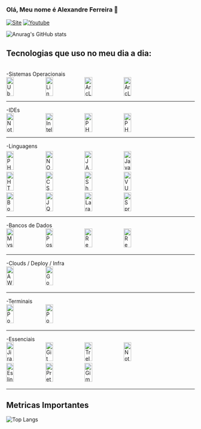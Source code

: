 ### Olá, Meu nome é Alexandre Ferreira 👋

[![Site](https://img.shields.io/badge/website-000000?style=for-the-badge&logo=About.me&logoColor=white&url=https://shieldforce.com.br/)](https://shieldforce.com.br)
[![Youtube](https://img.shields.io/badge/YouTube-FF0000?style=for-the-badge&logo=youtube&logoColor=white?url=https://www.youtube.com/channel/UCaJpJBIhSqccwGBE0-KnWHQ)]([https://shieldforce.com.br](https://www.youtube.com/channel/UCaJpJBIhSqccwGBE0-KnWHQ))

![Anurag's GitHub stats](https://github-readme-stats.vercel.app/api?username=shieldforce&show_icons=true&theme=radical)

## Tecnologias que uso no meu dia a dia:

<div style="display: inline_block;width:100%;"><br/>
  <div  style="width:100%;">-Sistemas Operacionais</div>
  <img style="width:20%;height:50px !important;" align="center" alt="Ubuntu 22.04LTS" src="https://img.shields.io/badge/Ubuntu-E95420?style=for-the-badge&logo=ubuntu&logoColor=white" />
  <img style="width:20%;height:50px !important;" align="center" alt="Linux" src="https://img.shields.io/badge/Linux-FCC624?style=for-the-badge&logo=linux&logoColor=black" />
  <img style="width:20%;height:50px !important;" align="center" alt="ArcLinux" src="https://img.shields.io/badge/Arch_Linux-1793D1?style=for-the-badge&logo=arch-linux&logoColor=white" />
  <img style="width:20%;height:50px !important;" align="center" alt="ArcLinux" src="https://img.shields.io/badge/Windows-0078D6?style=for-the-badge&logo=windows&logoColor=white" />
  <hr>

  <div  style="width:100%;">-IDEs</div>
  <img style="width:20%;height:50px !important;" align="center" alt="Notepad++" src="https://img.shields.io/badge/Notepad++-90E59A.svg?style=for-the-badge&logo=notepad%2B%2B&logoColor=black" />
  <img style="width:20%;height:50px !important;" align="center" alt="Intelij" src="https://img.shields.io/badge/IntelliJ_IDEA-000000.svg?style=for-the-badge&logo=intellij-idea&logoColor=white" />
  <img style="width:20%;height:50px !important;" align="center" alt="PHPStorm" src="http://img.shields.io/badge/-PHPStorm-181717?style=for-the-badge&logo=phpstorm&logoColor=white" />
  <img style="width:20%;height:50px !important;" align="center" alt="PHPStorm" src="https://img.shields.io/badge/Visual_Studio_Code-0078D4?style=for-the-badge&logo=visual%20studio%20code&logoColor=white" />
  <hr>

  <div  style="width:100%;">-Linguagens</div>
  <img style="width:20%;height:50px !important;margin-top:5px;" align="center" alt="PHP" src="https://img.shields.io/badge/PHP-777BB4?style=for-the-badge&logo=php&logoColor=white" />
  <img style="width:20%;height:50px !important;margin-top:5px;" align="center" alt="NODEJS" src="https://img.shields.io/badge/Node.js-43853D?style=for-the-badge&logo=node.js&logoColor=white" />
  <img style="width:20%;height:50px !important;margin-top:5px;" align="center" alt="JAVA" src="https://img.shields.io/badge/Java-ED8B00?style=for-the-badge&logo=openjdk&logoColor=white" />
  <img style="width:20%;height:50px !important;margin-top:5px;" align="center" alt="Javascript" src="https://img.shields.io/badge/JavaScript-F7DF1E?style=for-the-badge&logo=javascript&logoColor=black" />
  <img style="width:20%;height:50px !important;margin-top:5px;" align="center" alt="HTML" src="https://img.shields.io/badge/HTML5-E34F26?style=for-the-badge&logo=html5&logoColor=white" />
  <img style="width:20%;height:50px !important;margin-top:5px;" align="center" alt="CSS" src="https://img.shields.io/badge/CSS3-1572B6?style=for-the-badge&logo=css3&logoColor=white" />
  <img style="width:20%;height:50px !important;margin-top:5px;" align="center" alt="Shell Script" src="https://img.shields.io/badge/Shell_Script-121011?style=for-the-badge&logo=gnu-bash&logoColor=white" />
  <img style="width:20%;height:50px !important;margin-top:5px;" align="center" alt="VUE.JS" src="https://img.shields.io/badge/Vue.js-35495E?style=for-the-badge&logo=vue.js&logoColor=4FC08D" />
  <img style="width:20%;height:50px !important;margin-top:5px;" align="center" alt="Bootstrap" src="https://img.shields.io/badge/Bootstrap-563D7C?style=for-the-badge&logo=bootstrap&logoColor=white" />
  <img style="width:20%;height:50px !important;margin-top:5px;" align="center" alt="JQuery" src="https://img.shields.io/badge/jQuery-0769AD?style=for-the-badge&logo=jquery&logoColor=white" />
  <img style="width:20%;height:50px !important;margin-top:5px;" align="center" alt="Laravel" src="https://img.shields.io/badge/Laravel-FF2D20?style=for-the-badge&logo=laravel&logoColor=white" />
  <img style="width:20%;height:50px !important;margin-top:5px;" align="center" alt="Spring Boot" src="https://img.shields.io/badge/Spring-6DB33F?style=for-the-badge&logo=spring&logoColor=white" />
  <hr>

  <div  style="width:100%;">-Bancos de Dados</div>
  <img style="width:20%;height:50px !important;margin-bottom:5px;" align="center" alt="Mysql" src="https://img.shields.io/badge/MySQL-00000F?style=for-the-badge&logo=mysql&logoColor=white" />
  <img style="width:20%;height:50px !important;margin-bottom:5px;" align="center" alt="Postgres" src="https://img.shields.io/badge/PostgreSQL-316192?style=for-the-badge&logo=postgresql&logoColor=white" />
  <img style="width:20%;height:50px !important;margin-bottom:5px;" align="center" alt="Redis" src="https://img.shields.io/badge/redis-%23DD0031.svg?&style=for-the-badge&logo=redis&logoColor=white" />
  <img style="width:20%;height:50px !important;margin-bottom:5px;" align="center" alt="Redis" src="https://img.shields.io/badge/Microsoft_SQL_Server-CC2927?style=for-the-badge&logo=microsoft-sql-server&logoColor=white" />
  <hr>

  <div  style="width:100%;">-Clouds / Deploy / Infra</div>
  <img style="width:20%;height:50px !important;margin-bottom:5px;" align="center" alt="AWS Services" src="https://img.shields.io/badge/Amazon_AWS-232F3E?style=for-the-badge&logo=amazon-aws&logoColor=white" />
  <img style="width:20%;height:50px !important;margin-bottom:5px;" align="center" alt="Google Cloud Services" src="https://img.shields.io/badge/Google_Cloud-4285F4?style=for-the-badge&logo=google-cloud&logoColor=white" />
  <hr>

  <div style="width:100%;">-Terminais</div>
  <img style="width:20%;height:50px !important;margin-bottom:5px;" align="center" alt="Powershell" src="https://img.shields.io/badge/Powershell-2CA5E0?style=for-the-badge&logo=powershell&logoColor=white" />
  <img style="width:20%;height:50px !important;margin-bottom:5px;" align="center" alt="Powershell" src="https://img.shields.io/badge/GNU%20Bash-4EAA25?style=for-the-badge&logo=GNU%20Bash&logoColor=white" />
  <hr>

  <div  style="width:100%;">-Essenciais</div>
  <img style="width:20%;height:50px !important;margin-bottom:5px;" align="center" alt="Jira" src="https://img.shields.io/badge/Jira-0052CC?style=for-the-badge&logo=Jira&logoColor=white" />
  <img style="width:20%;height:50px !important;margin-bottom:5px;" align="center" alt="Git" src="https://img.shields.io/badge/GIT-E44C30?style=for-the-badge&logo=git&logoColor=white" />
  <img style="width:20%;height:50px !important;margin-bottom:5px;" align="center" alt="Trelo" src="https://img.shields.io/badge/Trello-0052CC?style=for-the-badge&logo=trello&logoColor=white" />
  <img style="width:20%;height:50px !important;margin-bottom:5px;" align="center" alt="Notion" src="https://img.shields.io/badge/Notion-000000?style=for-the-badge&logo=notion&logoColor=white" />
  <img style="width:20%;height:50px !important;margin-bottom:5px;" align="center" alt="Eslint" src="https://img.shields.io/badge/eslint-3A33D1?style=for-the-badge&logo=eslint&logoColor=white" />
  <img style="width:20%;height:50px !important;margin-bottom:5px;" align="center" alt="Prettier" src="https://img.shields.io/badge/prettier-1A2C34?style=for-the-badge&logo=prettier&logoColor=F7BA3E" />
  <img style="width:20%;height:50px !important;margin-bottom:5px;" align="center" alt="Gimp" src="https://img.shields.io/badge/gimp-5C5543?style=for-the-badge&logo=gimp&logoColor=white" />
  <hr>
</div>

## Metricas Importantes
![Top Langs](https://github-readme-stats.vercel.app/api/top-langs/?username=shieldforce&layout=compact&theme=dark)



<!--
Here are some ideas to get you started:
- 🔭 I’m currently working on ...
- 🌱 I’m currently learning ...
- 👯 I’m looking to collaborate on ...
- 🤔 I’m looking for help with ...
- 💬 Ask me about ...
- 📫 How to reach me: ...
- 😄 Pronouns: ...
- ⚡ Fun fact: ...
-->
